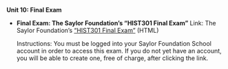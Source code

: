 **Unit 10: Final Exam** <span id="10"></span> 
-   **Final Exam: The Saylor Foundation’s “HIST301 Final Exam”**
    Link: The Saylor Foundation’s [“HIST301 Final
    Exam”](http://school.saylor.org/mod/quiz/view.php?id=1448) (HTML)  
      
     Instructions: You must be logged into your Saylor Foundation School
    account in order to access this exam. If you do not yet have an
    account, you will be able to create one, free of charge, after
    clicking the link. 


